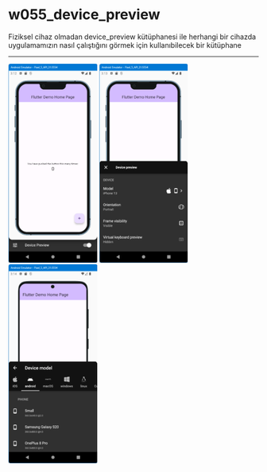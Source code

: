 # w055_device_preview

Fiziksel cihaz olmadan device_preview kütüphanesi ile herhangi bir cihazda 
uygulamamızın nasıl çalıştığını görmek için kullanıbilecek bir kütüphane
<HR>
<img src="https://github.com/VedatBiner/flutter-codes/blob/master/widgets_templates/w055_device_preview/screen_shots/img-01.png" height="400em"/> 
<img src="https://github.com/VedatBiner/flutter-codes/blob/master/widgets_templates/w055_device_preview/screen_shots/img-02.png" height="400em"/> 
<img src="https://github.com/VedatBiner/flutter-codes/blob/master/widgets_templates/w055_device_preview/screen_shots/img-03.png" height="400em"/> 
